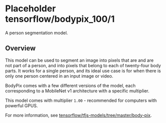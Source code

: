 # Placeholder tensorflow/bodypix_100/1
A person segmentation model.

<!-- module-type: image-segmentation -->
<!-- task: image-segmentation -->

## Overview
This model can be used to segment an image into pixels that are and are not part
of a person, and into pixels that belong to each of twenty-four body parts. It
works for a single person, and its ideal use case is for when there is only one
person centered in an input image or video.

BodyPix comes with a few different versions of the model, each corresponding to
a MobileNet v1 architecture with a specific multiplier.

This model comes with multiplier `1.00` - recommended for computers with powerful GPUS.

For more information, see
[tensorflow/tfjs-models/tree/master/body-pix](https://github.com/tensorflow/tfjs-models/tree/master/body-pix).
